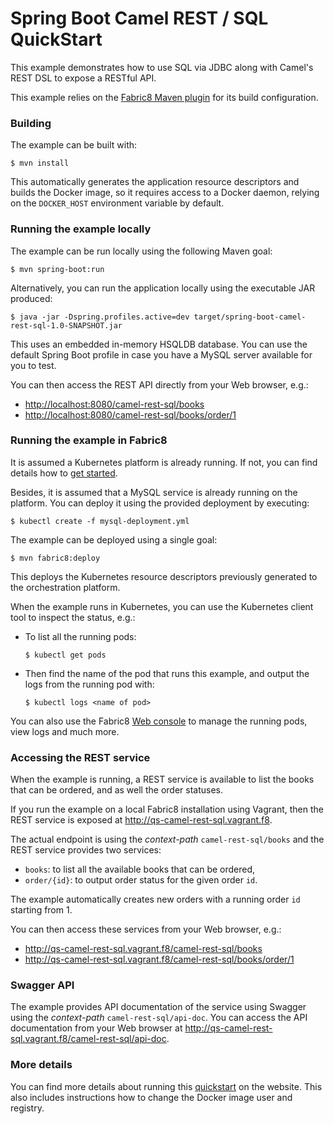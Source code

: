 # Spring Boot Camel REST / SQL QuickStart

This example demonstrates how to use SQL via JDBC along with Camel's REST DSL to expose a RESTful API.

This example relies on the [Fabric8 Maven plugin](https://maven.fabric8.io) for its build configuration.

### Building

The example can be built with:

    $ mvn install

This automatically generates the application resource descriptors and builds the Docker image, so it requires access to a Docker daemon, relying on the `DOCKER_HOST` environment variable by default.

### Running the example locally

The example can be run locally using the following Maven goal:

    $ mvn spring-boot:run

Alternatively, you can run the application locally using the executable JAR produced:

    $ java -jar -Dspring.profiles.active=dev target/spring-boot-camel-rest-sql-1.0-SNAPSHOT.jar

This uses an embedded in-memory HSQLDB database. You can use the default Spring Boot profile in case you have a MySQL server available for you to test.

You can then access the REST API directly from your Web browser, e.g.:

- <http://localhost:8080/camel-rest-sql/books>
- <http://localhost:8080/camel-rest-sql/books/order/1>

### Running the example in Fabric8

It is assumed a Kubernetes platform is already running. If not, you can find details how to [get started](http://fabric8.io/guide/getStarted/index.html).

Besides, it is assumed that a MySQL service is already running on the platform. You can deploy it using the provided deployment by executing:

    $ kubectl create -f mysql-deployment.yml

The example can be deployed using a single goal:

    $ mvn fabric8:deploy

This deploys the Kubernetes resource descriptors previously generated to the orchestration platform.

When the example runs in Kubernetes, you can use the Kubernetes client tool to inspect the status, e.g.:

- To list all the running pods:
    ```
    $ kubectl get pods
    ```

- Then find the name of the pod that runs this example, and output the logs from the running pod with:
    ```
    $ kubectl logs <name of pod>
    ```

You can also use the Fabric8 [Web console](http://fabric8.io/guide/console.html) to manage the running pods, view logs and much more.

### Accessing the REST service

When the example is running, a REST service is available to list the books that can be ordered, and as well the order statuses.

If you run the example on a local Fabric8 installation using Vagrant, then the REST service is exposed at <http://qs-camel-rest-sql.vagrant.f8>.

The actual endpoint is using the _context-path_ `camel-rest-sql/books` and the REST service provides two services:

- `books`: to list all the available books that can be ordered,
- `order/{id}`: to output order status for the given order `id`.

The example automatically creates new orders with a running order `id` starting from 1.

You can then access these services from your Web browser, e.g.:

- <http://qs-camel-rest-sql.vagrant.f8/camel-rest-sql/books>
- <http://qs-camel-rest-sql.vagrant.f8/camel-rest-sql/books/order/1>

### Swagger API

The example provides API documentation of the service using Swagger using the _context-path_ `camel-rest-sql/api-doc`. You can access the API documentation from your Web browser at <http://qs-camel-rest-sql.vagrant.f8/camel-rest-sql/api-doc>.

### More details

You can find more details about running this [quickstart](http://fabric8.io/guide/quickstarts/running.html) on the website. This also includes instructions how to change the Docker image user and registry.
